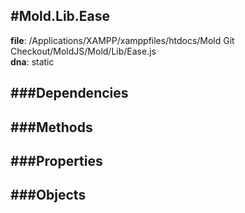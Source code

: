 
#Mold.Lib.Ease
---------------------------------------

__file__: /Applications/XAMPP/xamppfiles/htdocs/Mold Git Checkout/MoldJS/Mold/Lib/Ease.js  
__dna__: static  


	






###Dependencies
--------------




   
###Methods
--------------
 

 
  
###Properties
-------------


 

###Objects
------------



		
